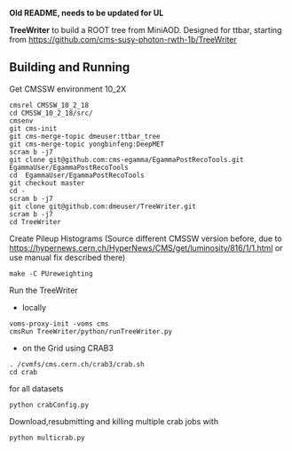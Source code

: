 **Old README, needs to be updated for UL**

**TreeWriter** to build a ROOT tree from MiniAOD. Designed for ttbar, starting from https://github.com/cms-susy-photon-rwth-1b/TreeWriter

## Building and Running ##
Get CMSSW environment 10_2X

```
cmsrel CMSSW_10_2_18
cd CMSSW_10_2_18/src/
cmsenv
git cms-init
git cms-merge-topic dmeuser:ttbar_tree
git cms-merge-topic yongbinfeng:DeepMET
scram b -j7
git clone git@github.com:cms-egamma/EgammaPostRecoTools.git  EgammaUser/EgammaPostRecoTools
cd  EgammaUser/EgammaPostRecoTools
git checkout master
cd -
scram b -j7
git clone git@github.com:dmeuser/TreeWriter.git
scram b -j7
cd TreeWriter
```
Create Pileup Histograms (Source different CMSSW version before, due to https://hypernews.cern.ch/HyperNews/CMS/get/luminosity/816/1/1.html or use manual fix described there)

```
make -C PUreweighting
```
Run the TreeWriter
- locally
```
voms-proxy-init -voms cms
cmsRun TreeWriter/python/runTreeWriter.py
```
- on the Grid using CRAB3
```
. /cvmfs/cms.cern.ch/crab3/crab.sh
cd crab
```
for all datasets
```
python crabConfig.py
```
Download,resubmitting and killing multiple crab jobs with
```
python multicrab.py
```
